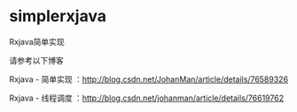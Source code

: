 # simplerxjava
Rxjava简单实现

请参考以下博客

Rxjava - 简单实现 ：http://blog.csdn.net/JohanMan/article/details/76589326

Rxjava - 线程调度 ：http://blog.csdn.net/johanman/article/details/76619762

